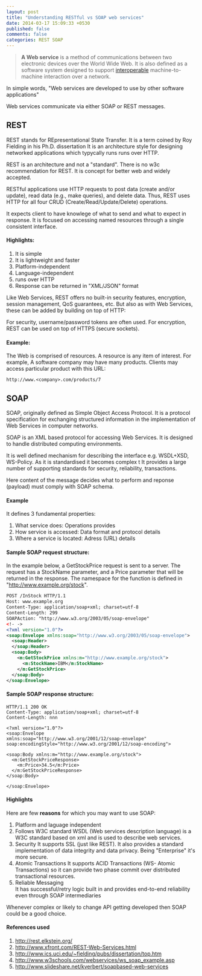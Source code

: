 ```yaml
---
layout: post
title: "Understanding RESTful vs SOAP web services"
date: 2014-03-17 15:09:33 +0530
published: false
comments: false
categories: REST SOAP
---
```

> **A Web service** is a method of communications between two electronic devices over the World Wide Web.
> It is also defined as a software system designed to support [interoperable](http://en.wikipedia.org/wiki/Interoperability) machine-to-machine interaction over a network. 

In simple words, "Web services are developed to use by other software applications"

Web services communicate via either SOAP or REST messages.
## REST
REST stands for REpresentational State Transfer. It is a term coined by Roy Fielding in his Ph.D. dissertation 
It is an architecture style for designing networked applications which typycally runs runs over HTTP.

REST is an architecture and not a "standard". There is no w3c recommendation for REST. It is concept for better web and widely accepted.

RESTful applications use HTTP requests to post data (create and/or update), read data (e.g., make queries), and delete data. Thus, REST uses HTTP for all four CRUD (Create/Read/Update/Delete) operations.

It expects client to have knowlege of what to send and what to expect in response. It is focused on accessing named resources through a single consistent interface.

#### Highlights:

1. It is simple 
2. It is lightweight and faster 
3. Platform-independent 
4. Language-independent 
5. runs over HTTP 
6. Response can be returned in "XML/JSON" format

<!--more-->
Like Web Services, REST offers no built-in security features, encryption, session management, QoS guarantees, etc. But also as with Web Services, these can be added by building on top of HTTP:

For security, username/password tokens are often used.
For encryption, REST can be used on top of HTTPS (secure sockets).

#### Example:
The Web is comprised of resources. A resource is any item of interest. For example, A software company may have many products. Clients may access particular product with this URL:

```
http://www.<company>.com/products/7
```

## SOAP
SOAP, originally defined as Simple Object Access Protocol. It is a protocol specification for exchanging structured information in the implementation of Web Services in computer networks.

SOAP is an XML based protocol for accessing Web Services. 
It is designed to handle distributed computing environments.

It is well defined mechanism for describing the interface e.g. WSDL+XSD, WS-Policy. As it is standardised it becomes complex t
It provides a large number of supporting standards for security, reliability, transactions.

Here content of the message decides what to perform and reponse (payload) must comply with SOAP schema.

#### Example

It defines 3 fundamental properties:

1. What service does: Operations provides
2. How service is accessed: Data format and protocol details
3. Where a service is located: Adress (URL) details

#### Sample SOAP request structure:
In the example below, a GetStockPrice request is sent to a server. The request has a StockName parameter, and a Price parameter that will be returned in the response. The namespace for the function is defined in "http://www.example.org/stock".
```xml
POST /InStock HTTP/1.1
Host: www.example.org
Content-Type: application/soap+xml; charset=utf-8
Content-Length: 299
SOAPAction: "http://www.w3.org/2003/05/soap-envelope"
<!- ->
<?xml version="1.0"?>
<soap:Envelope xmlns:soap="http://www.w3.org/2003/05/soap-envelope">
  <soap:Header>
  </soap:Header>
  <soap:Body>
    <m:GetStockPrice xmlns:m="http://www.example.org/stock">
      <m:StockName>IBM</m:StockName>
    </m:GetStockPrice>
  </soap:Body>
</soap:Envelope>
```
#### Sample SOAP response structure:
```
HTTP/1.1 200 OK
Content-Type: application/soap+xml; charset=utf-8
Content-Length: nnn

<?xml version="1.0"?>
<soap:Envelope
xmlns:soap="http://www.w3.org/2001/12/soap-envelope"
soap:encodingStyle="http://www.w3.org/2001/12/soap-encoding">

<soap:Body xmlns:m="http://www.example.org/stock">
  <m:GetStockPriceResponse>
    <m:Price>34.5</m:Price>
  </m:GetStockPriceResponse>
</soap:Body>

</soap:Envelope>
```
#### Highlights 
Here are few **reasons** for which you may want to use SOAP: 
1. Platform and laguage independent
2. Follows W3C standard 
WSDL (Web services description language) is a W3C standard based on xml and is used to describe web services.
3. Security 
It supports SSL (just like REST). It also provides a standard implementation of data integrity and data privacy. Being "Enterprise" it's more secure. 
4. Atomic Transactions
It supports ACID Transactions (WS- Atomic Transactions) so it can provide two phase commit over distributed transactional resources.
5. Reliable Messaging   
It has successful/retry logic built in and provides end-to-end reliability even through SOAP intermediaries 

Whenever complex or likely to change API getting developed then SOAP could be a good choice.

#### References used
1. http://rest.elkstein.org/
2. http://www.xfront.com/REST-Web-Services.html
3. http://www.ics.uci.edu/~fielding/pubs/dissertation/top.htm
4. http://www.w3schools.com/webservices/ws_soap_example.asp
5. http://www.slideshare.net/kverbert/soapbased-web-services
